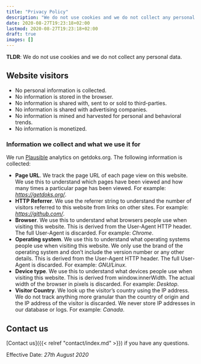 ```yaml
---
title: "Privacy Policy"
description: "We do not use cookies and we do not collect any personal data."
date: 2020-08-27T19:23:18+02:00
lastmod: 2020-08-27T19:23:18+02:00
draft: true
images: []
---
```


__TLDR__: We do not use cookies and we do not collect any personal data.

## Website visitors

- No personal information is collected.
- No information is stored in the browser.
- No information is shared with, sent to or sold to third-parties.
- No information is shared with advertising companies.
- No information is mined and harvested for personal and behavioral trends.
- No information is monetized.

### Information we collect and what we use it for

We run [Plausible](https://plausible.io/) analytics on getdoks.org. The following information is collected:

- __Page URL__. We track the page URL of each page view on this website. We use this to understand which pages have been
  viewed and how many times a particular page has been viewed. For example: _https://getdoks.org/_.
- __HTTP Referrer__. We use the referrer string to understand the number of visitors referred to this website from links
  on other sites. For example: _https://github.com/_.
- __Browser__. We use this to understand what browsers people use when visiting this website. This is derived from the
  User-Agent HTTP header. The full User-Agent is discarded. For example: _Chrome_.
- __Operating system__. We use this to understand what operating systems people use when visiting this website. We only
  use the brand of the operating system and don’t include the version number or any other details. This is derived from
  the User-Agent HTTP header. The full User-Agent is discarded. For example: _GNU/Linux_.
- __Device type__. We use this to understand what devices people use when visiting this website. This is derived from
  window.innerWidth. The actual width of the browser in pixels is discarded. For example: _Desktop_.
- __Visitor Country__. We look up the visitor’s country using the IP address. We do not track anything more granular
  than the country of origin and the IP address of the visitor is discarded. We never store IP addresses in our database
  or logs. For example: _Canada_.

## Contact us

[Contact us]({{< relref "contact/index.md" >}}) if you have any questions.

Effective Date: _27th August 2020_
